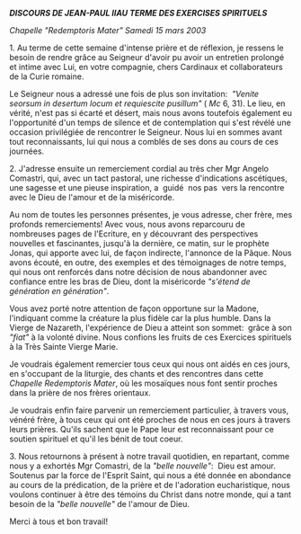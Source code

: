 ***DISCOURS DE JEAN-PAUL II******AU TERME DES EXERCISES SPIRITUELS***

*Chapelle "Redemptoris Mater"* *Samedi 15 mars 2003*

1. Au terme de cette semaine d'intense prière et de réflexion, je ressens le besoin de rendre grâce au Seigneur d'avoir pu avoir un entretien prolongé et intime avec Lui, en votre compagnie, chers Cardinaux et collaborateurs de la Curie romaine.

Le Seigneur nous a adressé une fois de plus son invitation:  *"Venite seorsum in desertum locum et requiescite pusillum"* ( *Mc* 6, 31). Le lieu, en vérité, n'est pas si écarté et désert, mais nous avons toutefois également eu l'opportunité d'un temps de silence et de contemplation qui s'est révélé une occasion privilégiée de rencontrer le Seigneur. Nous lui en sommes avant tout reconnaissants, lui qui nous a comblés de ses dons au cours de ces journées.

2. J'adresse ensuite un remerciement cordial au très cher Mgr Angelo Comastri, qui, avec un tact pastoral, une richesse d'indications ascétiques, une sagesse et une pieuse inspiration, a  guidé  nos pas  vers la rencontre avec le Dieu de l'amour et de la miséricorde.

Au nom de toutes les personnes présentes, je vous adresse, cher frère, mes profonds remerciements! Avec vous, nous avons reparcouru de nombreuses pages de l'Ecriture, en y découvrant des perspectives nouvelles et fascinantes, jusqu'à la dernière, ce matin, sur le prophète Jonas, qui apporte avec lui, de façon indirecte, l'annonce de la Pâque. Nous avons écouté, en outre, des exemples et des témoignages de notre temps, qui nous ont renforcés dans notre décision de nous abandonner avec confiance entre les bras de Dieu, dont la miséricorde *"s'étend de génération en génération"*.

Vous avez porté notre attention de façon opportune sur la Madone, l'indiquant comme la créature la plus fidèle car la plus humble. Dans la Vierge de Nazareth, l'expérience de Dieu a atteint son sommet:  grâce à son *"fiat"* à la volonté divine. Nous confions les fruits de ces Exercices spirituels à la Très Sainte Vierge Marie.

Je voudrais également remercier tous ceux qui nous ont aidés en ces jours, en s'occupant de la liturgie, des chants et des rencontres dans cette *Chapelle Redemptoris Mater*, où les mosaïques nous font sentir proches dans la prière de nos frères orientaux.

Je voudrais enfin faire parvenir un remerciement particulier, à travers vous, vénéré frère, à tous ceux qui ont été proches de nous en ces jours à travers leurs prières. Qu'ils sachent que le Pape leur est reconnaissant pour ce soutien spirituel et qu'il les bénit de tout coeur.

3. Nous retournons à présent à notre travail quotidien, en repartant, comme nous y a exhortés Mgr Comastri, de la *"belle nouvelle"*:  Dieu est amour. Soutenus par la force de l'Esprit Saint, qui nous a été donnée en abondance au cours de la prédication, de la prière et de l'adoration eucharistique, nous voulons continuer à être des témoins du Christ dans notre monde, qui a tant besoin de la *"belle nouvelle"* de l'amour de Dieu.

Merci à tous et bon travail!